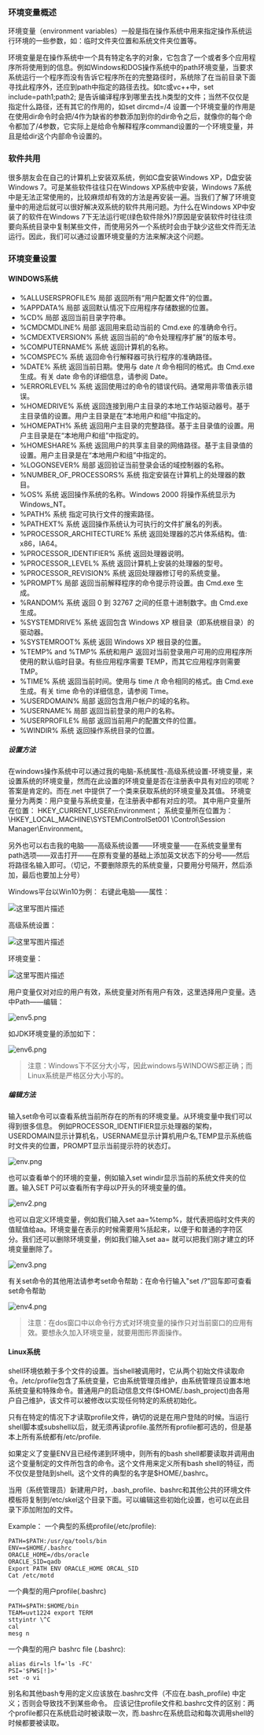 ### **环境变量概述**

环境变量（environment variables）一般是指在操作系统中用来指定操作系统运行环境的一些参数，如：临时文件夹位置和系统文件夹位置等。

环境变量是在操作系统中一个具有特定名字的对象，它包含了一个或者多个应用程序所将使用到的信息。例如Windows和DOS操作系统中的path环境变量，当要求系统运行一个程序而没有告诉它程序所在的完整路径时，系统除了在当前目录下面寻找此程序外，还应到path中指定的路径去找。如tc或vc++中，set include=path1;path2; 是告诉编译程序到哪里去找.h类型的文件；当然不仅仅是指定什么路径，还有其它的作用的，如set dircmd=/4 设置一个环境变量的作用是在使用dir命令时会把/4作为缺省的参数添加到你的dir命令之后，就像你的每个命令都加了/4参数，它实际上是给命令解释程序command设置的一个环境变量，并且是给dir这个内部命令设置的。

### **软件共用**

很多朋友会在自己的计算机上安装双系统，例如C盘安装Windows XP，D盘安装Windows 7。可是某些软件往往只在Windows XP系统中安装，Windows 7系统中是无法正常使用的，比较麻烦却有效的方法是再安装一遍。当我们了解了环境变量中的用途后就可以很好解决双系统的软件共用问题。为什么在Windows XP中安装了的软件在Windows 7下无法运行呢(绿色软件除外)?原因是安装软件时往往须要向系统目录中复制某些文件，而使用另外一个系统时会由于缺少这些文件而无法运行。因此，我们可以通过设置环境变量的方法来解决这个问题。

### **环境变量设置**
#### **WINDOWS系统**

- %ALLUSERSPROFILE% 局部 返回所有“用户配置文件”的位置。
- %APPDATA% 局部 返回默认情况下应用程序存储数据的位置。
- %CD% 局部 返回当前目录字符串。
- %CMDCMDLINE% 局部 返回用来启动当前的 Cmd.exe 的准确命令行。
- %CMDEXTVERSION% 系统 返回当前的“命令处理程序扩展”的版本号。
- %COMPUTERNAME% 系统 返回计算机的名称。
- %COMSPEC% 系统 返回命令行解释器可执行程序的准确路径。
- %DATE% 系统 返回当前日期。使用与 date /t 命令相同的格式。由 Cmd.exe 生成。有关 date 命令的详细信息，请参阅 Date。
- %ERRORLEVEL% 系统 返回使用过的命令的错误代码。通常用非零值表示错误。
- %HOMEDRIVE% 系统 返回连接到用户主目录的本地工作站驱动器号。基于主目录值的设置。用户主目录是在“本地用户和组”中指定的。
- %HOMEPATH% 系统 返回用户主目录的完整路径。基于主目录值的设置。用户主目录是在“本地用户和组”中指定的。
- %HOMESHARE% 系统 返回用户的共享主目录的网络路径。基于主目录值的设置。用户主目录是在“本地用户和组”中指定的。
- %LOGONSEVER% 局部 返回验证当前登录会话的域控制器的名称。
- %NUMBER\_OF\_PROCESSORS% 系统 指定安装在计算机上的处理器的数目。
- %OS% 系统 返回操作系统的名称。Windows 2000 将操作系统显示为 Windows\_NT。
- %PATH% 系统 指定可执行文件的搜索路径。
- %PATHEXT% 系统 返回操作系统认为可执行的文件扩展名的列表。
- %PROCESSOR\_ARCHITECTURE% 系统 返回处理器的芯片体系结构。值: x86，IA64。
- %PROCESSOR\_IDENTIFIER% 系统 返回处理器说明。
- %PROCESSOR\_LEVEL% 系统 返回计算机上安装的处理器的型号。
- %PROCESSOR\_REVISION% 系统 返回处理器修订号的系统变量。
- %PROMPT% 局部 返回当前解释程序的命令提示符设置。由 Cmd.exe 生成。
- %RANDOM% 系统 返回 0 到 32767 之间的任意十进制数字。由 Cmd.exe 生成。
- %SYSTEMDRIVE% 系统 返回包含 Windows XP 根目录（即系统根目录）的驱动器。
- %SYSTEMROOT% 系统 返回 Windows XP 根目录的位置。
- %TEMP% and %TMP% 系统和用户 返回对当前登录用户可用的应用程序所使用的默认临时目录。有些应用程序需要 TEMP，而其它应用程序则需要 TMP。
- %TIME% 系统 返回当前时间。使用与 time /t 命令相同的格式。由 Cmd.exe 生成。有关 time 命令的详细信息，请参阅 Time。
- %USERDOMAIN% 局部 返回包含用户帐户的域的名称。
- %USERNAME% 局部 返回当前登录的用户的名称。
- %USERPROFILE% 局部 返回当前用户的配置文件的位置。
- %WINDIR% 系统 返回操作系统目录的位置。

##### **设置方法**

在windows操作系统中可以通过我的电脑-系统属性-高级系统设置-环境变量，来设置系统的环境变量，然而在此设置的环境变量是否在注册表中具有对应的项呢？答案是肯定的。而在.net 中提供了一个类来获取系统的环境变量及其值。
环境变量分为两类：用户变量与系统变量，在注册表中都有对应的项。
其中用户变量所在位置：
HKEY_CURRENT_USER\Environment；
系统变量所在位置为：\HKEY_LOCAL_MACHINE\SYSTEM\ControlSet001
\Control\Session Manager\Environment。

另外也可以右击我的电脑——高级系统设置——环境变量——在系统变量里有path选项——双击打开——在原有变量的基础上添加英文状态下的分号——然后将路径名输入即可。（切记，不要删除原先的系统变量，只要用分号隔开，然后添加，最后也要加上分号）

Windows平台以Win10为例：
右键此电脑——属性：

![这里写图片描述](http://img.blog.csdn.net/20161126113507516)

高级系统设置：

![这里写图片描述](http://img.blog.csdn.net/20161126114446907)

环境变量： 

![这里写图片描述](http://img.blog.csdn.net/20161126114517127)

用户变量仅对对应的用户有效，系统变量对所有用户有效，这里选择用户变量。选中Path——编辑：

![env5.png](appendix\env5.png)

如JDK环境变量的添加如下：

![env6.png](appendix\env6.png)

>注意：Windows下不区分大小写，因此windows与WINDOWS都正确；而Linux系统是严格区分大小写的。

##### **编辑方法**

输入set命令可以查看系统当前所存在的所有的环境变量。从环境变量中我们可以得到很多信息。
例如PROCESSOR\_IDENTIFIER显示处理器的架构，USERDOMAIN显示计算机名，USERNAME显示计算机用户名,TEMP显示系统临时文件夹的位置，PROMPT显示当前提示符的状态灯。

![env.png](appendix\env.png)

也可以查看单个的环境的变量，例如输入set windir显示当前的系统文件夹的位置。输入SET P可以查看所有字母以P开头的环境变量的值。

![env2.png](appendix\env2.png)

也可以自定义环境变量，例如我们输入set aa=%temp%，就代表把临时文件夹的值赋值给aa。环境变量在表示的时候需要用%括起来，以便于和普通的字符区分。我们还可以删除环境变量，例如我们输入set aa= 就可以把我们刚才建立的环境变量删除了。

![env3.png](appendix\env3.png)

有关set命令的其他用法请参考set命令帮助：在命令行输入"set /?"回车即可查看set命令帮助

![env4.png](appendix\env4.png)

>注意：在dos窗口中以命令行方式对环境变量的操作只对当前窗口的应用有效。要想永久加入环境变量，就要用图形界面操作。

#### **Linux系统**

shell环境依赖于多个文件的设置。当shell被调用时，它从两个初始文件读取命令。/etc/profile包含了系统变量，它由系统管理员维护，由系统管理员设置本地系统变量和特殊命令。普通用户的启动信息文件($HOME/.bash_project)由各用户自己维护，该文件可以被修改以实现任何特定的系统初始化。

只有在特定的情况下才读取profile文件，确切的说是在用户登陆的时候。当运行shell脚本或subshell以后，就无须再读profile.虽然所有profile都可选的，但是基本上所有系统都有/etc/profile.

如果定义了变量ENV且已经传递到环境中，则所有的bash shell都要读取并调用由这个变量制定的文件所包含的命令。这个文件用来定义所有bash shell的特征，而不仅仅是登陆到shell。这个文件的典型的名字是$HOME/,bashrc。

当用（系统管理员）新建用户时，.bash_profile、bashrc和其他公共的环境文件模板将复制到/etc/skel这个目录下面。可以编辑这些初始化设置，也可以在此目录下添加附加的文件。

Example：
一个典型的系统profile(/etc/profile):
```shell
PATH=$PATH:/usr/qa/tools/bin
ENV==$HOME/.bashrc
ORACLE_HOME=/dbs/oracle
ORACLE_SID=qadb
Export PATH ENV ORACLE_HOME ORCAL_SID
Cat /etc/motd
```
一个典型的用户profile(.bashrc)
```shell
PATH=$PATH:$HOME/bin
TEAM=uvt1224 export TERM
sttyintr \^C
cal
mesg n
```
一个典型的用户 bashrc file (.bashrc):
```shell
alias dir=ls lf='ls -FC'
PSI='$PWS[!]>'
set -o vi
```
别名和其他bash专用的定义应该放在.bashrc文件（不应在.bash_profile) 中定义；否则会导致找不到某些命令。
应该记住profile文件和.bashrc文件的区别：两个profile都只在系统启动时被读取一次，而.bashrc在系统启动和每次调用shell的时候都要被读取。
